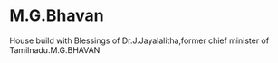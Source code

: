 # M.G.Bhavan
House build with Blessings of Dr.J.Jayalalitha,former chief minister of Tamilnadu.M.G.BHAVAN
